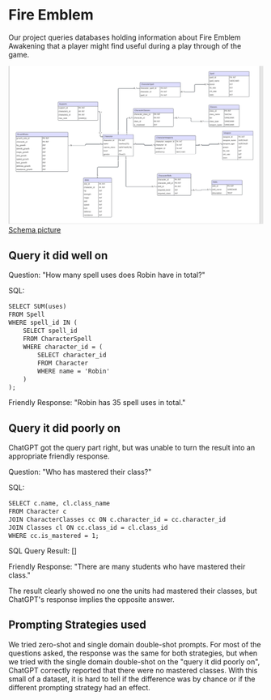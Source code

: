 ﻿# Fire Emblem
Our project queries databases holding information about Fire Emblem Awakening that a player might find useful during a play through of the game.

![FBDBPic](https://github.com/tpurba/fireEmblemDB/blob/main/fireEmblemPic.png)
[Schema picture](https://github.com/tpurba/fireEmblemDB/blob/main/FireEmblemERDiagram%20(1).pdf)
## Query it did well on
Question: "How many spell uses does Robin have in total?"

SQL:

    SELECT SUM(uses)
    FROM Spell
    WHERE spell_id IN (
	    SELECT spell_id
	    FROM CharacterSpell
	    WHERE character_id = (
		    SELECT character_id
		    FROM Character 
		    WHERE name = 'Robin'
	    )
    );

Friendly Response: "Robin has 35 spell uses in total."
## Query it did poorly on
ChatGPT got the query part right, but was unable to turn the result into an appropriate friendly response.

Question: "Who has mastered their class?"

SQL:

    SELECT c.name, cl.class_name
    FROM Character c
    JOIN CharacterClasses cc ON c.character_id = cc.character_id
    JOIN Classes cl ON cc.class_id = cl.class_id
    WHERE cc.is_mastered = 1;

SQL Query Result: []

Friendly Response: "There are many students who have mastered their class."

The result clearly showed no one the units had mastered their classes, but ChatGPT's response implies the opposite answer.
## Prompting Strategies used
We tried zero-shot and single domain double-shot prompts. For most of the questions asked, the response was the same for both strategies, but when we tried with the single domain double-shot on the "query it did poorly on", ChatGPT correctly reported that there were no mastered classes. With this small of a dataset, it is hard to tell if the difference was by chance or if the different prompting strategy had an effect. 
